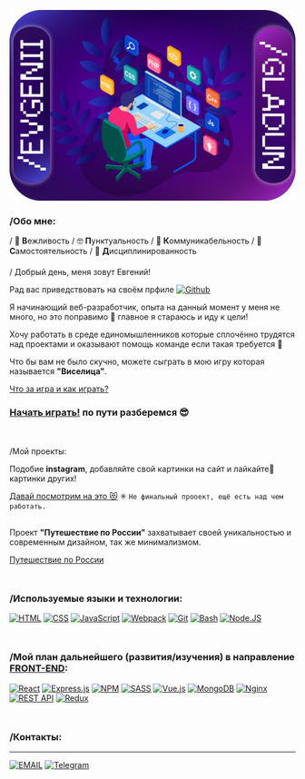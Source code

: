 [![Header](./rsc/vendor/EVGENII.png)](https://github.com/EvgeniiGladun)

### /Обо мне:
/ &#128578; <b>В</b>ежливость
/ &#129299; <b>П</b>унктуальность
/ &#128101; <b>К</b>оммуникабельность
/ &#129337; <b>C</b>амостоятельность
/ &#128678; <b>Д</b>исциплинированность
<p style="margin-top: 20px"></p>
/ Добрый день, меня зовут Евгений!

Рад вас приведствовать на своём прфиле 
[![Github](https://img.shields.io/badge/-Github-090909?style=flat&logo=Github)](https://github.com/EvgeniiGladun)

<p style="margin-top: 5px"></p>
Я начинающий веб-разработчик, опыта на данный момент у меня не много, но это поправимо &#127773; главное я стараюсь и иду к цели!
<p style="margin-top: 5px"></p>
Хочу работать в среде единомышленников которые сплочённо трудятся над проектами и оказывают помощь команде если такая требуется &#128578;
<p style="margin-top: 5px"></p>
Что бы вам не было скучно, можете сыграть в мою игру которая называется <b>"Виселица"</b>.

[Что за игра и как играть?](https://github.com/EvgeniiGladun/game-Hangman#что-за-игра 'Лучше ознакомиться, правильно &#128126;')
### [Начать играть!](https://evgeniigladun.github.io/game-Hangman/ 'Сразу так? А вы рисковый! &#128563;') по пути разберемся &#128526;

<p style="margin: 50px 0"></p>

/Мой проекты:
<p></p>
Подобие <b>instagram</b>, добавляйте свой картинки на сайт и лайкайте&#128159;
 картинки других! 

[Давай посмотрим на это &#128571;](https://evgeniigladun.github.io/mesto 'Кликай и наслаждайся!')
&#10035; `Не финальный прооект, ещё есть над чем работать.`

<p style="margin-top: 30px"></p>
Проект <b>"Путешествие по России"</b> захватывает своей уникальностью и современным дизайном, так же минимализмом.

[Путешествие по России](https://evgeniigladun.github.io/russian-travel/ 'Поехали по России!')

<p style="margin: 50px 0"></p>

### /Используемые языки и технологии:

[![HTML](https://img.shields.io/badge/-HTML-7f000f?style=for-the-badge&logo=html5)](https://github.com/EvgeniiGladun/EvgeniiGladun/blob/main/rsc/languagesAndTechnologies.md#html---язык-разметки-на-котором-строятся-сайты-сообщает-браузеру-что-должно-появиться-на-экране-заголовки-абзацы-ссылки-списки---любые-блоки-на-которые-делится-страница 'HTML - Язык разметки, на котором строятся сайты. Сообщает браузеру, что должно появиться на экране: заголовки, абзацы, ссылки, списки - любые блоки, на которые делится страница.')
[![CSS](https://img.shields.io/badge/-CSS-013685?style=for-the-badge&logo=css3&logoColor=blue)](https://github.com/EvgeniiGladun/EvgeniiGladun/blob/main/rsc/languagesAndTechnologies.md#css---язык-стилей-если-один-элемент-большой-и-красный-а-другой-маленький-и-зеленый-это-сделано-на-css 'CSS - Язык стилей. Если один элемент большой и красный, а другой маленький и зеленый, это сделано на CSS.')
[![JavaScript](https://img.shields.io/badge/-JavaScript-6c6e03?style=for-the-badge&logo=JavaScript&logoColor=E9D54D)](https://github.com/EvgeniiGladun/EvgeniiGladun/blob/main/rsc/languagesAndTechnologies.md#javascript---самый-популярный-язык-программирования-в-интернете-описывает-поведение-элементов-веб-страницы-или-браузера-когда-мы-пишем-пост-и-нажимаем-отправить-за-дело-берётся-javascript-и-добавляет-наш-пост-на-страницу 'JavaScript - Самый популярный язык программирования в интернете. Описывает поведение элементов веб-страницы или браузера. Когда мы пишем пост и нажимаем «отправить», за дело берётся JavaScript и добавляет наш пост на страницу.')
[![Webpack](https://img.shields.io/badge/-Webpack-00a2ff?style=for-the-badge&logo=Webpack)](https://github.com/EvgeniiGladun/EvgeniiGladun/blob/main/rsc/languagesAndTechnologies.md#вебпак--это-сборщик-модулей-он-анализирует-модули-приложения-создает-граф-зависимостей-затем-собирает-модули-в-правильном-порядке-в-один-или-более-бандл-bundle-на-который-может-ссылаться-файл-indexhtml 'Вебпак — это сборщик модулей. Он анализирует модули приложения, создает граф зависимостей, затем собирает модули в правильном порядке в один или более бандл (bundle), на который может ссылаться файл «index.html».')
[![Git](https://img.shields.io/badge/-Git-8a0000?style=for-the-badge&logo=Git)](https://github.com/EvgeniiGladun/EvgeniiGladun/blob/main/rsc/languagesAndTechnologies.md#github---облачный-сервис-чтобы-работать-над-кодом-в-команде 'Github - Облачный сервис, чтобы работать над кодом в команде.')
[![Bash](https://img.shields.io/badge/-Bash-090909?style=for-the-badge&logo=gnu-bash&logoColor=white)](https://github.com/EvgeniiGladun/EvgeniiGladun/blob/main/rsc/languagesAndTechnologies.md#bash---это-программная-оболочка-которая-позволяет-взаимодействовать-с-программами-и-системами-компьютера-с-помощью-команд 'Bash - Это программная оболочка, которая позволяет взаимодействовать с программами и системами компьютера с помощью команд.')
[![Node.JS](https://img.shields.io/badge/-Node.JS-244700?style=for-the-badge&logo=nodedotjs)](https://github.com/EvgeniiGladun/EvgeniiGladun/blob/main/rsc/languagesAndTechnologies.md#nodejs---раньше-javascript-работал-только-в-браузере-nodejs-позволила-писать-на-javascript-и-серверный-код-мы-разберёмся-с-тем-как-nodejs-обрабатывает-запросы-на-сервере-и-реализуем-часть-серверной-логики-учить-ещё-один-язык-программирования-не-придётся---всё-работает-на-javascript 'Node.js - Раньше JavaScript работал только в браузере. Node.js позволила писать на JAvaScript и серверный код. Мы разберёмся с тем, как Node.js обрабатывает запросы на сервере, и реализуем часть серверной логики. Учить ещё один язык программирования не придётся - всё работает на JavaScript.')

<p style="margin: 50px 0"></p>

### /Мой план дальнейшего (развития/изучения) в направление <a href="https://tproger.ru/translations/frontend-backend-interaction/" title="Что это такое &#128065;">FRONT-END</a>:
[![React](https://img.shields.io/badge/react-%2320232a.svg?style=for-the-badge&logo=react&logoColor=%2361DAFB)](https://github.com/EvgeniiGladun/EvgeniiGladun/blob/main/rsc/languagesAndTechnologies.md#react---библиотека-для-разработки-интерфейсов-созданная-в-facebook-react-позволяет-делать-компоненты-интерфейса-быстрее-и-переиспользовать-их-на-разных-страницах-сайта-сегодня-большинство-работодателей-требуют-опыт-работы-с-react-или-другой-похожей-библиотекой 'React - Библиотека для разработки интерфейсов, созданная в Facebook. React позволяет делать компоненты интерфейса быстрее и переиспользовать их на разных страницах сайта. Сегодня большинство работодателей требуют опыт работы с React или другой похожей библиотекой.')
[![Express.js](https://img.shields.io/badge/express.js-%2320232a.svg?style=for-the-badge&logo=express&logoColor=%2361DAFB)](https://github.com/EvgeniiGladun/EvgeniiGladun/blob/main/rsc/languagesAndTechnologies.md#expressjs---самый-популярный-фреймворк-для-разработки-бэкенда-на-node-js-позволяет-быстро-развернуть-сервер-и-проще-поддерживать-серверный-код 'Express.js - Самый популярный фреймворк для разработки бэкенда на Node. js. Позволяет быстро развернуть сервер и проще поддерживать серверный код.')
[![NPM](https://img.shields.io/badge/NPM-%2320232a.svg?style=for-the-badge&logo=npm&logoColor=white)](https://github.com/EvgeniiGladun/EvgeniiGladun/blob/main/rsc/languagesAndTechnologies.md#менеджер-пакетов-входящий-в-состав-nodejs-установка-пакета-производится-при-помощи-команды-npm-install-все-доступные-для-установки-пакеты-и-их-краткое-описание-npm-search-этой-же-командой-можно-производить-выборочный-поиск-пакетов 'Менеджер пакетов, входящий в состав Node.js. Установка пакета производится при помощи команды: npm install Все доступные для установки пакеты и их краткое описание: npm search Этой же командой можно производить выборочный поиск пакетов.')
[![SASS](https://img.shields.io/badge/SASS-%2320232a.svg?style=for-the-badge&logo=SASS&logoColor=hotpink)](https://github.com/EvgeniiGladun/EvgeniiGladun/blob/main/rsc/languagesAndTechnologies.md#модуль-включенный-в-haml-sass---это-метаязык-на-основе-css-предназначенный-для-увеличения-уровня-абстракции-css-кода-и-упрощения-файлов-каскадных-таблиц-стилей 'Модуль, включенный в Haml. Sass - это метаязык на основе CSS, предназначенный для увеличения уровня абстракции CSS-кода и упрощения файлов каскадных таблиц стилей.')
[![Vue.js](https://img.shields.io/badge/vue.js-%2320232a.svg?style=for-the-badge&logo=vuedotjs&logoColor=%234FC08D)](https://github.com/EvgeniiGladun/EvgeniiGladun/blob/main/rsc/languagesAndTechnologies.md#javascript-фреймворк-с-открытым-исходным-кодом-для-создания-пользовательских-интерфейсов-легко-интегрируется-в-проекты-с-использованием-других-javascript-библиотек-может-функционировать-как-веб-фреймворк-для-разработки-одностраничных-приложений-в-реактивном-стиле 'JavaScript-фреймворк с открытым исходным кодом для создания пользовательских интерфейсов. Легко интегрируется в проекты с использованием других JavaScript-библиотек. Может функционировать как веб-фреймворк для разработки одностраничных приложений в реактивном стиле.')
[![MongoDB](https://img.shields.io/badge/Mongo_DB-%2320232a.svg?style=for-the-badge&logo=mongodb&logoColor=green)](https://github.com/EvgeniiGladun/EvgeniiGladun/blob/main/rsc/languagesAndTechnologies.md#mongodb---одна-из-самых-распространённых-баз-данных-и-самая-популярная-среди-баз-которые-используют-с-nodejs-если-в-вакансии-нужна-node-js-скорее-всего-нужна-и-mongodb 'MongoDB - Одна из самых распространённых баз данных и самая популярная среди баз, которые используют с Node.js. Если в вакансии нужна Node. js, скорее всего, нужна и MongoDB.')
[![Nginx](https://img.shields.io/badge/nginx-%2320232a.svg?style=for-the-badge&logo=nginx&logoColor=green)](https://github.com/EvgeniiGladun/EvgeniiGladun/blob/main/rsc/languagesAndTechnologies.md#nginx---программа-для-создания-и-настройки-сервера-может-обрабатывать-десятки-тысяч-запросов-в-секунду-треть-всех-сайтов-в-интернете-используют-nginx-и-мы-не-не-можем-не-отметить-что-nginx-разработали-два-программиста-из-россии-игорь-сысоев-и-максим-коновалов 'Nginx - Программа для создания и настройки сервера. Может обрабатывать десятки тысяч запросов в секунду. Треть всех сайтов в интернете используют Nginx. И мы не не можем не отметить, что Nginx разработали два программиста из России: Игорь Сысоев и Максим Коновалов.')
[![REST API](https://img.shields.io/badge/REST_API-%2320232a.svg?style=for-the-badge&logo=strapi&logoColor=blue)](https://github.com/EvgeniiGladun/EvgeniiGladun/blob/main/rsc/languagesAndTechnologies.md#архитектурный-стиль-взаимодействия-компонентов-распределённого-приложения-в-сети-другими-словами-rest---это-набор-правил-того-как-программисту-организовать-написание-кода-серверного-приложения-чтобы-все-системы-легко-обменивались-данными-и-приложение-можно-было-масштабировать-rest-представляет-собой-согласованный-набор-ограничений-учитываемых-при-проектировании-распределённой-гипермедиа-системы-в-определённых-случаях-это-приводит-к-повышению-производительности-и-упрощению-архитектуры-в-широком-смысле-компоненты-в-rest-взаимодействуют-наподобие-взаимодействия-клиентов-и-серверов-во-всемирной-паутине-rest-является-альтернативой-rpc 'Архитектурный стиль взаимодействия компонентов распределённого приложения в сети. Другими словами, REST - это набор правил того, как программисту организовать написание кода серверного приложения, чтобы все системы легко обменивались данными и приложение можно было масштабировать....')
[![Redux](https://img.shields.io/badge/redux-%2320232a.svg?style=for-the-badge&logo=redux&logoColor=white)](https://github.com/EvgeniiGladun/EvgeniiGladun/blob/main/rsc/languagesAndTechnologies.md#библиотека-для-javascript-с-открытым-исходным-кодом-предназначенная-для-управления-состоянием-приложения-чаще-всего-используется-в-связке-с-react-или-angular-для-разработки-клиентской-части-содержит-ряд-инструментов-позволяющих-значительно-упростить-передачу-данных-хранилища-через-контекст-создатели-даниил-абрамов-и-эндрю-кларк 'Библиотека для JavaScript с открытым исходным кодом, предназначенная для управления состоянием приложения. Чаще всего используется в связке с React или Angular для разработки клиентской части. Содержит ряд инструментов, позволяющих значительно упростить передачу данных хранилища через контекст. Создатели: Даниил Абрамов и Эндрю Кларк.')

<p style="margin: 50px 0"></p>

### /Контакты:
***
[![EMAIL](https://img.shields.io/badge/-e~mail-090909?style=for-the-badge&logo=gmail&logoColor=E9D54D)](mailto:me@eev9enn.ru)
[![Telegram](https://img.shields.io/badge/-Telegram-090909?style=for-the-badge&logo=telegram&logoColor=27A0D9)](https://t.me/EEv9ENN)
